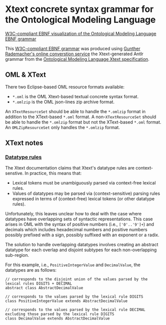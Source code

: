 # Xtext concrete syntax grammar for the Ontological Modeling Language

[W3C-compliant EBNF visualization of the Ontological Modeling Language EBNF grammar](doc/OML-EBNF-Description.xhtml)

This [W3C-compliant EBNF grammar](http://www.w3.org/TR/xquery/#EBNFNotation) was produced 
using [Gunther Rademacher's online converstion service](http://bottlecaps.de/convert/)
the Xtext-generated Antlr grammar from the 
[Ontological Modeling Language Xtext specification](src/gov/nasa/jpl/imce/oml/dsl/OntologicalModelingLanguage.xtext).

## OML & XText

There two Eclipse-based OML resource formats available:
- `*.oml` is the OML Xtext-based textual concrete syntax format.
- `*.omlzip` is the OML json-lines zip archive format.

An `XTextResourceSet` should be able to handle the `*.omlzip` format in addition to the XText-based `*.oml` format.
A non-`XTextResourceSet` should be able to handle the `*.omlzip` format but not the XText-based `*.oml` format.
An `OMLZipResourceSet` only handles the `*.omlzip` format.

## XText notes

### [Datatype rules](https://www.eclipse.org/Xtext/documentation/301_grammarlanguage.html#datatype-rules)

The Xtext documentation claims that Xtext's datatype rules are context-senstive.
In practice, this means that:
- Lexical tokens must be unambiguously parsed via context-free lexical rules.
- Values of datatypes may be parsed via (context-sensitive) parsing rules expressed in terms of (context-free) lexical tokens (or other datatype rules).

Unfortunately, this leaves unclear how to deal with the case where datatypes have overlapping sets of syntactic representations.
This case arises in OML with the syntax of positive numbers (i.e., `['0'..'9']+`) and decimals which includes hexadecimal numbers
and positive numbers possibly prefixed with a sign, possibly suffixed with an exponent or a radix. 

The solution to handle overlapping datatypes involves creating an abstract datatype for each overlap and disjoint subtypes for each non-overlapping sub-region.

For this example, i.e., `PositiveIntegerValue` and `DecimalValue`, the datatypes are as follows:

```
// corresponds to the disjoint union of the values parsed by the lexical rules DIGITS + DECIMAL
abstract class AbstractDecimalValue

// corresponds to the values parsed by the lexical rule DIGITS
class PositiveIntegerValue extends AbstractDecimalValue

// corresponds to the values parsed by the lexical rule DECIMAL excluding those parsed by the lexical rule DIGITS
class DecimalValue extends AbstractDecimalValue
```
